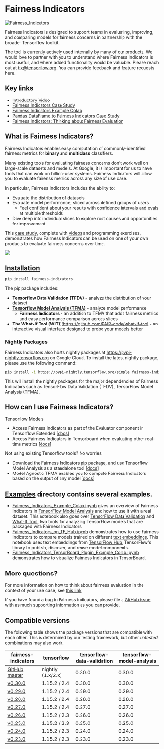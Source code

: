 # Fairness Indicators

![Fairness_Indicators](https://raw.githubusercontent.com/tensorflow/fairness-indicators/master/fairness_indicators/images/fairnessIndicators.png)

Fairness Indicators is designed to support teams in evaluating, improving, and comparing models for fairness concerns in partnership with the broader Tensorflow toolkit.

The tool is currently actively used internally by many of our products. We would love to partner with you to understand where Fairness Indicators is most useful, and where added functionality would be valuable. Please reach out at tfx@tensorflow.org. You can provide feedback and feature requests [here](https://github.com/tensorflow/fairness-indicators/issues/new/choose).

## Key links
* [Introductory Video](https://www.youtube.com/watch?v=pHT-ImFXPQo)
* [Fairness Indicators Case Study](https://developers.google.com/machine-learning/practica/fairness-indicators?utm_source=github&utm_medium=github&utm_campaign=fi-practicum&utm_term=&utm_content=repo-body)
* [Fairness Indicators Example Colab](https://colab.research.google.com/github/tensorflow/fairness-indicators/blob/master/g3doc/tutorials/Fairness_Indicators_Example_Colab.ipynb)
* [Pandas DataFrame to Fairness Indicators Case Study](https://colab.research.google.com/github/tensorflow/fairness-indicators/blob/master/g3doc/tutorials/Fairness_Indicators_Pandas_Case_Study.ipynb)
* [Fairness Indicators: Thinking about Fairness Evaluation](https://github.com/tensorflow/fairness-indicators/blob/master/g3doc/guide/guidance.md)

## What is Fairness Indicators?
Fairness Indicators enables easy computation of commonly-identified fairness metrics for **binary** and **multiclass** classifiers.

Many existing tools for evaluating fairness concerns don’t work well on large-scale datasets and models. At Google, it is important for us to have tools that can work on billion-user systems. Fairness Indicators will allow you to evaluate fairenss metrics across any size of use case.

In particular, Fairness Indicators includes the ability to:

* Evaluate the distribution of datasets
* Evaluate model performance, sliced across defined groups of users
  * Feel confident about your results with confidence intervals and evals at multiple thresholds
* Dive deep into individual slices to explore root causes and opportunities for improvement

This [case study](https://developers.google.com/machine-learning/practica/fairness-indicators?utm_source=github&utm_medium=github&utm_campaign=fi-practicum&utm_term=&utm_content=repo-body), complete with [videos](https://www.youtube.com/watch?v=pHT-ImFXPQo) and programming exercises, demonstrates how Fairness Indicators can be used on one of your own products to evaluate fairness concerns over time.

[![](http://img.youtube.com/vi/pHT-ImFXPQo/0.jpg)](http://www.youtube.com/watch?v=pHT-ImFXPQo "")

## [Installation](https://pypi.org/project/fairness-indicators/)

`pip install fairness-indicators`

The pip package includes:

* [**Tensorflow Data Validation (TFDV)**](https://github.com/tensorflow/data-validation) - analyze the distribution of your dataset
* [**Tensorflow Model Analysis (TFMA)**](https://github.com/tensorflow/model-analysis) - analyze model performance
  * **Fairness Indicators** - an addition to TFMA that adds fairness metrics and easy performance comparison across slices
* **The What-If Tool (WIT)**](https://github.com/PAIR-code/what-if-tool - an interactive visual interface designed to probe your models better

### Nightly Packages

Fairness Indicators also hosts nightly packages at
https://pypi-nightly.tensorflow.org on Google Cloud. To install the latest
nightly package, please use the following command:

```bash
pip install -i https://pypi-nightly.tensorflow.org/simple fairness-indicators
```

This will install the nightly packages for the major dependencies of Fairness
Indicators such as TensorFlow Data Validation (TFDV), TensorFlow Model Analysis
(TFMA).

## How can I use Fairness Indicators?
Tensorflow Models

* Access Fairness Indicators as part of the Evaluator component in Tensorflow Extended \[[docs](https://www.tensorflow.org/tfx/guide/evaluator)]
* Access Fairness Indicators in Tensorboard when evaluating other real-time metrics \[[docs](https://github.com/tensorflow/tensorboard/blob/master/docs/fairness-indicators.md)]

Not using existing Tensorflow tools? No worries!

* Download the Fairness Indicators pip package, and use Tensorflow Model Analysis as a standalone tool \[[docs](https://www.tensorflow.org/tfx/guide/fairness_indicators)]
* Model Agnostic TFMA enables you to compute Fairness Indicators based on the output of any model \[[docs](https://www.tensorflow.org/tfx/guide/fairness_indicators)]

## [Examples](https://github.com/tensorflow/fairness-indicators/tree/master/g3doc/tutorials) directory contains several examples.

* [Fairness_Indicators_Example_Colab.ipynb](https://github.com/tensorflow/fairness-indicators/blob/master/g3doc/tutorials/Fairness_Indicators_Example_Colab.ipynb) gives an overview of Fairness Indicators in [TensorFlow Model Analysis](https://www.tensorflow.org/tfx/guide/tfma) and how to use it with a real dataset. This notebook also goes over [TensorFlow Data Validation](https://www.tensorflow.org/tfx/data_validation/get_started) and [What-If Tool](https://pair-code.github.io/what-if-tool/), two tools for analyzing TensorFlow models that are packaged with Fairness Indicators.
* [Fairness_Indicators_on_TF_Hub.ipynb](https://github.com/tensorflow/fairness-indicators/blob/master/g3doc/tutorials/Fairness_Indicators_on_TF_Hub_Text_Embeddings.ipynb) demonstrates how to use Fairness Indicators to compare models trained on different [text embeddings](https://en.wikipedia.org/wiki/Word_embedding). This notebook uses text embeddings from [TensorFlow Hub](https://www.tensorflow.org/hub), TensorFlow's library to publish, discover, and reuse model components.
* [Fairness_Indicators_TensorBoard_Plugin_Example_Colab.ipynb](https://github.com/tensorflow/fairness-indicators/blob/master/g3doc/tutorials/Fairness_Indicators_TensorBoard_Plugin_Example_Colab.ipynb)
demonstrates how to visualize Fairness Indicators in TensorBoard.

## More questions?
For more information on how to think about fairness evaluation in the context of your use case, see [this link](https://github.com/tensorflow/fairness-indicators/blob/master/g3doc/guide/guidance.md).

If you have found a bug in Fairness Indicators, please file a [GitHub issue](https://github.com/tensorflow/fairness-indicators/issues/new/choose) with as much supporting information as you can provide.

## Compatible versions

The following table shows the  package versions that are
compatible with each other. This is determined by our testing framework, but
other *untested* combinations may also work.

|fairness-indicators                                                                        | tensorflow         | tensorflow-data-validation | tensorflow-model-analysis |
|-------------------------------------------------------------------------------------------|--------------------|----------------------------|---------------------------|
|[GitHub master](https://github.com/tensorflow/fairness-indicators/blob/master/RELEASE.md)  | nightly (1.x/2.x)  | 0.30.0                     | 0.30.0                    |
|[v0.30.0](https://github.com/tensorflow/fairness-indicators/blob/v0.30.0/RELEASE.md)       | 1.15.2 / 2.4       | 0.30.0                     | 0.30.0                    |
|[v0.29.0](https://github.com/tensorflow/fairness-indicators/blob/v0.29.0/RELEASE.md)       | 1.15.2 / 2.4       | 0.29.0                     | 0.29.0                    |
|[v0.28.0](https://github.com/tensorflow/fairness-indicators/blob/v0.28.0/RELEASE.md)       | 1.15.2 / 2.4       | 0.28.0                     | 0.28.0                    |
|[v0.27.0](https://github.com/tensorflow/fairness-indicators/blob/v0.27.0/RELEASE.md)       | 1.15.2 / 2.4       | 0.27.0                     | 0.27.0                    |
|[v0.26.0](https://github.com/tensorflow/fairness-indicators/blob/v0.26.0/RELEASE.md)       | 1.15.2 / 2.3       | 0.26.0                     | 0.26.0                    |
|[v0.25.0](https://github.com/tensorflow/fairness-indicators/blob/v0.25.0/RELEASE.md)       | 1.15.2 / 2.3       | 0.25.0                     | 0.25.0                    |
|[v0.24.0](https://github.com/tensorflow/fairness-indicators/blob/v0.24.0/RELEASE.md)       | 1.15.2 / 2.3       | 0.24.0                     | 0.24.0                    |
|[v0.23.0](https://github.com/tensorflow/fairness-indicators/blob/v0.23.0/RELEASE.md)       | 1.15.2 / 2.3       | 0.23.0                     | 0.23.0                    |
